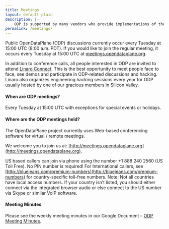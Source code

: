 ```yaml
---
title: Meetings
layout: default-plain
description: |-
    ODP is supported by many vendors who provide implementations of the ODP API, to ensure a stable platform for application developers long term supoort releases are designated. These releases pass the ODP validation suite on all conforming implementations allowing simple portability between platforms.
permalink: /meetings/
---
```

Public OpenDataPlane (ODP) discussions currently occur every Tuesday at 15:00 UTC (8:00 a.m. PDT). If you would like to join the regular meeting, it occurs every Tuesday at 15:00 UTC at [meetings.opendataplane.org](http://meetings.opendataplane.org).

In addition to conference calls, all people interested in ODP are invited to attend [Linaro Connect](http://connect.linaro.org "Linaro Connect"). This is the best opportunity to meet people face to face, see demos and participate in ODP-related discussions and hacking. Linaro also organizes engineering hacking sessions every year for ODP usually hosted by one of our gracious members in Silicon Valley.

#### When are ODP meetings?

Every Tuesday at 15:00 UTC with exceptions for special events or holidays.

#### Where are the ODP meetings held?

The OpenDataPlane project currently uses Web-based conferencing software for virtual / remote meetings.

We welcome you to join us at: [http://meetings.opendataplane.org](http://meetings.opendataplane.org).

US based callers can join via phone using the number +1 888 240 2560 <span id="SPAN_26">(US Toll Free)</span>. No PIN number is required! For International callers, see [http://bluejeans.com/premium-numbers](http://bluejeans.com/premium-numbers) for country-specific toll-free numbers. Note: Not all countries have local access numbers. If your country isn’t listed, you should either connect via the integrated browser audio or else connect to the US number via Skype or similar VoIP software.

#### Meeting Minutes

Please see the weekly meeting minutes in our Google Document – [ODP Meeting Minutes](https://docs.google.com/document/d/1KjcdpidVqMCDa6FXURSxrTwFjkmb1_pKz54m7eYvVMo/edit#).
